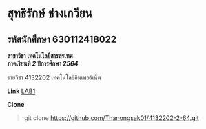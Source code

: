 # สุทธิรักษ์ ช่างเกวียน
## รหัสนักศึกษา 630112418022

**สาขาวิชา เทคโนโลยีสารสรเทศ**  
**ภาคเรียนที่ _2_ ปีการศึกษา _2564_**

รายวิชา 4132202 เทคโนโลยีอินเทอร์เน็ต  

**Link**
[LAB1](https://github.com/Thanongsak01/4132202-2-64/tree/main/LAB1)

**Clone**
> git clone https://github.com/Thanongsak01/4132202-2-64.git
